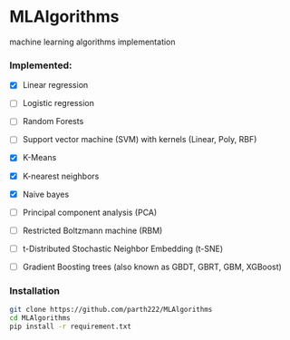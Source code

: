 # MLAlgorithms
machine learning algorithms implementation

### Implemented: ###
* [x] Linear regression
* [ ] Logistic regression
* [ ] Random Forests
* [ ] Support vector machine (SVM) with kernels (Linear, Poly, RBF)
* [x] K-Means
* [x] K-nearest neighbors
* [x] Naive bayes
* [ ] Principal component analysis (PCA)
* [ ] Restricted Boltzmann machine (RBM)
* [ ] t-Distributed Stochastic Neighbor Embedding (t-SNE)
* [ ] Gradient Boosting trees (also known as GBDT, GBRT, GBM, XGBoost)


### Installation ###
```sh
git clone https://github.com/parth222/MLAlgorithms 
cd MLAlgorithms
pip install -r requirement.txt
```

